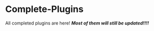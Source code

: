 <h1> Complete-Plugins </h1>
All completed plugins are here! <i><b>Most of them will still be updated!!!!</b></i>

